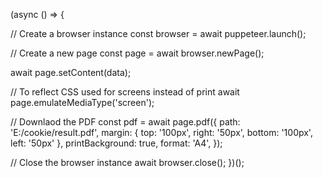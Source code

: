 (async () => {

  // Create a browser instance
  const browser = await puppeteer.launch();

  // Create a new page
  const page = await browser.newPage();
 
  await page.setContent(data);

  // To reflect CSS used for screens instead of print
  await page.emulateMediaType('screen');

  // Downlaod the PDF
  const pdf = await page.pdf({
    path: 'E:/cookie/result.pdf',
    margin: { top: '100px', right: '50px', bottom: '100px', left: '50px' },
    printBackground: true,
    format: 'A4',
  });

  // Close the browser instance
  await browser.close();
})();
